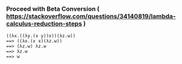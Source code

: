 
### Proceed with Beta Conversion ( https://stackoverflow.com/questions/34140819/lambda-calculus-reduction-steps )

````
((λx.((λy.(x y))x))(λz.w))
==> ((λx.(x x)(λz.w))
==> (λz.w) λz.w
==> λz.w
==> w
````
